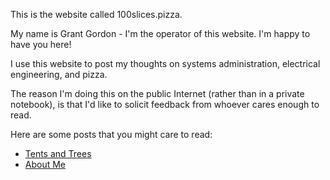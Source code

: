 This is the website called 100slices.pizza. 

My name is Grant Gordon - I'm the operator of this website. I'm happy to have you here!

I use this website to post my thoughts on systems administration, electrical engineering, and pizza.

The reason I'm doing this on the public Internet (rather than in a private notebook), is that I'd like to solicit feedback from whoever cares enough to read. 

Here are some posts that you might care to read:
 - [Tents and Trees](./posts/tents_and_trees.html "Tents and Trees")
 - [About Me](./posts/about_me.md "About Me")
